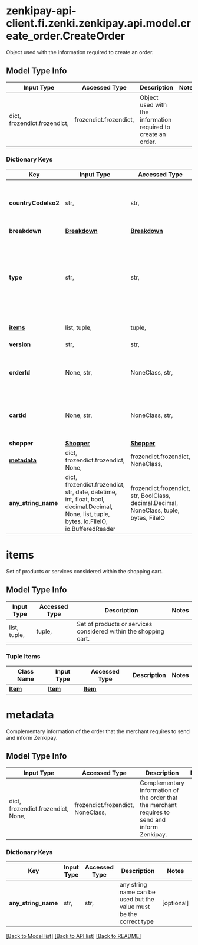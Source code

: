# zenkipay-api-client.fi.zenki.zenkipay.api.model.create_order.CreateOrder

Object used with the information required to create an order.

## Model Type Info
Input Type | Accessed Type | Description | Notes
------------ | ------------- | ------------- | -------------
dict, frozendict.frozendict,  | frozendict.frozendict,  | Object used with the information required to create an order. | 

### Dictionary Keys
Key | Input Type | Accessed Type | Description | Notes
------------ | ------------- | ------------- | ------------- | -------------
**countryCodeIso2** | str,  | str,  | Unique country identifier, the definition of the ISO_3166-1 standard is used with 2 characters, see:https://en.wikipedia.org/wiki/ISO_3166-1_alpha-2 or https://www.iso.org/iso-3166-country-codes.html | 
**breakdown** | [**Breakdown**](Breakdown.md) | [**Breakdown**](Breakdown.md) |  | 
**type** | str,  | str,  | Indicates the model for the product delivery or service delivery.  Possible values: * WITH_CARRIER    - If a courier is going to be used for the shipment and delivery of the product or service. * WITHOUT_CARRIER - If a courier is not going to be used for the shipment and delivery of the product or service. * MIXED           - If a courier is going to be used to send part of the products or services and another part is delivered without using a courier. | must be one of ["WITH_CARRIER", "WITHOUT_CARRIER", "MIXED", ] 
**[items](#items)** | list, tuple,  | tuple,  | Set of products or services considered within the shopping cart. | 
**version** | str,  | str,  | Data model version, its current value should be v1.0.0. | 
**orderId** | None, str,  | NoneClass, str,  | Unique order identifier generated by the merchant. In order to have correct traceability and adequate conversion metrics, it is required to send the OrderId field or the CardId Field. | [optional] 
**cartId** | None, str,  | NoneClass, str,  | Unique identifier of the shopping cart that allows identifying the purchase of one or more products or services. In order to have correct traceability and adequate conversion metrics, it is required to send the OrderId field or the CardId Field. | [optional] 
**shopper** | [**Shopper**](Shopper.md) | [**Shopper**](Shopper.md) |  | [optional] 
**[metadata](#metadata)** | dict, frozendict.frozendict, None,  | frozendict.frozendict, NoneClass,  | Complementary information of the order that the merchant requires to send and inform Zenkipay. | [optional] 
**any_string_name** | dict, frozendict.frozendict, str, date, datetime, int, float, bool, decimal.Decimal, None, list, tuple, bytes, io.FileIO, io.BufferedReader | frozendict.frozendict, str, BoolClass, decimal.Decimal, NoneClass, tuple, bytes, FileIO | any string name can be used but the value must be the correct type | [optional]

# items

Set of products or services considered within the shopping cart.

## Model Type Info
Input Type | Accessed Type | Description | Notes
------------ | ------------- | ------------- | -------------
list, tuple,  | tuple,  | Set of products or services considered within the shopping cart. | 

### Tuple Items
Class Name | Input Type | Accessed Type | Description | Notes
------------- | ------------- | ------------- | ------------- | -------------
[**Item**](Item.md) | [**Item**](Item.md) | [**Item**](Item.md) |  | 

# metadata

Complementary information of the order that the merchant requires to send and inform Zenkipay.

## Model Type Info
Input Type | Accessed Type | Description | Notes
------------ | ------------- | ------------- | -------------
dict, frozendict.frozendict, None,  | frozendict.frozendict, NoneClass,  | Complementary information of the order that the merchant requires to send and inform Zenkipay. | 

### Dictionary Keys
Key | Input Type | Accessed Type | Description | Notes
------------ | ------------- | ------------- | ------------- | -------------
**any_string_name** | str,  | str,  | any string name can be used but the value must be the correct type | [optional] 

[[Back to Model list]](../../README.md#documentation-for-models) [[Back to API list]](../../README.md#documentation-for-api-endpoints) [[Back to README]](../../README.md)

